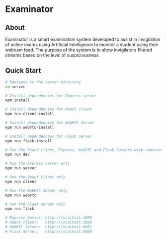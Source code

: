 # Examinator

## About
Examinator is a smart examination system developed to assist in invigilation of online exams using Artificial Intelligence to monitor a student using their webcam feed. The purpose of the system is to show invigilators filtered streams based on the level of suspiciousness.

## Quick Start

``` bash
# Navigate to the server directory
cd server

# Install dependencies for Express server
npm install

# Install dependencies for React client
npm run client-install

# Install dependencies for WebRTC Server
npm run webrtc-install

# Install dependencies for Flask Server
npm run flask-install

# Run the React client, Express, WebRTC and Flask Servers with concurrently
npm run dev

# Run the Express server only
npm run server

# Run the React client only
npm run client

# Run the WebRTC Server only
npm run webrtc

# Run the Flask Server only
npm run flask

# Express Server: http://localhost:4000 
# React client:   http://localhost:3000
# WebRTC Server:  http://localhost:4001
# Flask Server:   http://localhost:5000
```
